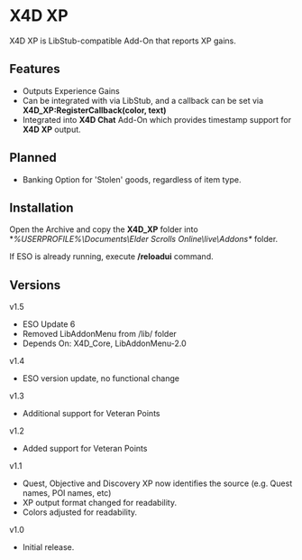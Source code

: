 # X4D **XP**

X4D XP is LibStub-compatible Add-On that reports XP gains.

## Features

- Outputs Experience Gains
- Can be integrated with via LibStub, and a callback can be set via **X4D_XP:RegisterCallback(color, text)**
- Integrated into **X4D Chat** Add-On which provides timestamp support for **X4D XP** output.

## Planned

- Banking Option for 'Stolen' goods, regardless of item type.

## Installation

Open the Archive and copy the **X4D_XP** folder into **%USERPROFILE%\Documents\Elder Scrolls Online\live\Addons\** folder.

If ESO is already running, execute **/reloadui** command.

## Versions
v1.5

- ESO Update 6
- Removed LibAddonMenu from /lib/ folder
- Depends On: X4D_Core, LibAddonMenu-2.0

v1.4

- ESO version update, no functional change

v1.3

- Additional support for Veteran Points

v1.2

- Added support for Veteran Points

v1.1

- Quest, Objective and Discovery XP now identifies the source (e.g. Quest names, POI names, etc)
- XP output format changed for readability.
- Colors adjusted for readability.

v1.0

- Initial release.

